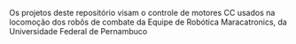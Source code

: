 Os projetos deste repositório visam o controle de motores CC usados na locomoção dos robôs de combate da Equipe de Robótica Maracatronics, da Universidade Federal de Pernambuco
